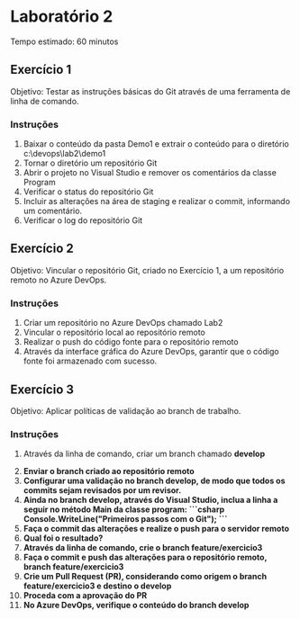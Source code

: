 # Laboratório 2

Tempo estimado: 60 minutos

## Exercício 1

Objetivo: Testar as instruções básicas do Git através de uma ferramenta de linha de comando.

### Instruções

<ol>
    <li> Baixar o conteúdo da pasta Demo1 e extrair o conteúdo para o diretório c:\devops\lab2\demo1
    <li> Tornar o diretório um repositório Git
    <li> Abrir o projeto no Visual Studio e remover os comentários da classe Program
    <li> Verificar o status do repositório Git
    <li> Incluir as alterações na área de staging e realizar o commit, informando um comentário.
    <li> Verificar o log do repositório Git
</ol>

## Exercício 2

Objetivo: Vincular o repositório Git, criado no Exercício 1, a um repositório remoto no Azure DevOps.

### Instruções

<ol>
    <li> Criar um repositório no Azure DevOps chamado Lab2
    <li> Vincular o repositório local ao repositório remoto
    <li> Realizar o push do código fonte para o repositório remoto
    <li> Através da interface gráfica do Azure DevOps, garantir que o código fonte foi armazenado com sucesso.
</ol>

## Exercício 3

Objetivo: Aplicar políticas de validação ao branch de trabalho.

### Instruções

<ol>
    <li> Através da linha de comando, criar um branch chamado <b>develop</p>
    <li> Enviar o branch criado ao repositório remoto
    <li> Configurar uma validação no branch develop, de modo que todos os commits sejam revisados por um revisor.
    <li> Ainda no branch develop, através do Visual Studio, inclua a linha a seguir no método Main da classe program:
         ```csharp
            Console.WriteLine("Primeiros passos com o Git");
         ```
    <li> Faça o commit das alterações e realize o push para o servidor remoto
    <li> Qual foi o resultado?
    <li> Através da linha de comando, crie o branch <b>feature/exercicio3</b>
    <li> Faça o commit e push das alterações para o repositório remoto, branch <b>feature/exercicio3</b>
    <li> Crie um Pull Request (PR), considerando como origem o branch <b>feature/exercicio3</b> e destino o <b>develop</b>
    <li> Proceda com a aprovação do PR
    <li> No Azure DevOps, verifique o conteúdo do branch <b>develop</b>
</ol>


